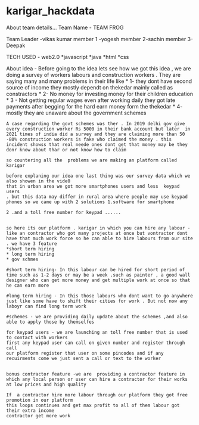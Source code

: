 # karigar_hackdata
About team details...
Team Name - TEAM FROG

Team Leader -vikas kumar
member 1 -yogesh 
member 2-sachin 
member 3- Deepak 


TECH USED -
web2.0
*javascript
*java
*html
*css

About idea -
Before going to the idea lets see how we got this idea , we are doing a survey of workers labours and construction workers . They are saying many and many problems in their life like * 1- they dont have second source of income they mostly dependt on thekedar mainly called as constractors 
    * 2- No money for investing money for their children education
    * 3 - Not getting regular wages even after working daily they got late payments after begging for the hard earn money form the thekedar 
    * 4- mostly they are unaware about the government schemes 

    A case regarding the govt schemes was ther . In 2019 delhi gov give every construction worker Rs 5000 in their bank account but later  in 2021 times of india did a survey and they are claiming more than 50 -80% construction workers is fake who claimed the money . this incident showss that real neede ones dont get that money may be they donr know about thar or not know how to claim 

    so countering all the  problems we are making an platform called karigar

    before explaning our idea one last thing was our survey data which we also showen in the vide0
    that in urban area we got more smartphones users and less  keypad users
    . but this data may differ in rural area where people may use keypad phones so we came up with 2 solutions 1.software for smartphone 
                                                                                                              2 .and a toll free number for keypad ......
                                                                                                              
                                                                                                              
    so here its our platform . karigar in which you can hire any labour - like an contractor who got many projects at once but vontractor dont have that much work force so he can able to hire labours from our site
    . we have 3 feature 
    *short term hiring
    * long term hiring
    * gov schmes 

    #short term hiring- In this labour can be hired for short period of time such as 1-2 days or may be a week .such as painter , a good wall designer who can get more money and get multiple work at once so that he can earn more 

    #long term hiring - In this those labours who dont want to go anywhere just like some have to shift their cities for work . But not now any laboyr can find long term work 

    #schemes - we are providing daily update about the schemes ,and also able to apply those by themselfes 

    for keypad users - we are launching an toll free number that is used to contact with workers 
    first any keypad user can call on given number and register through call
    our platform register that user on some pincodes and if any recuirments come we just sent a call or text to the worker 


    bonus contractor feature -we are  providing a contractor feature in which any local person or user can hire a contractor for their works at low prices and high quality 

    If  a contractor hire more labour through our platform they got free promotion in our platform
    this loops continues and get max profit to all of them labour got their extra income 
    contractor get more work 
    
